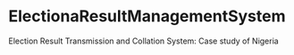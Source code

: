 # ElectionaResultManagementSystem
Election Result Transmission and Collation System: Case study of Nigeria


